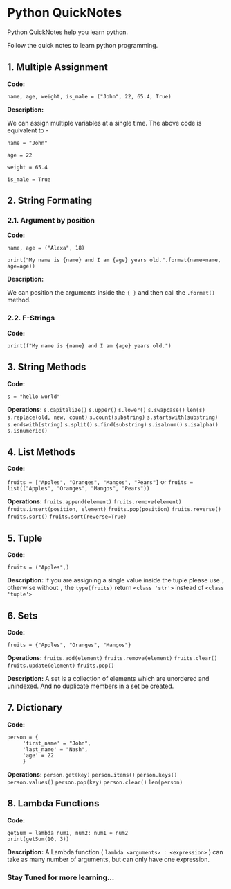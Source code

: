 # Python QuickNotes
Python QuickNotes help you learn python.

Follow the quick notes to learn python programming.

## 1. Multiple Assignment

<b>Code:</b> 

```name, age, weight, is_male = ("John", 22, 65.4, True)```

<b>Description:</b>

We can assign multiple variables at a single time. The above code is equivalent to -

```name = "John"```

```age = 22```

```weight = 65.4```

```is_male = True```


## 2. String Formating
### 2.1. Argument by position

<b>Code:</b> 

```name, age = ("Alexa", 18)```

```print("My name is {name} and I am {age} years old.".format(name=name, age=age))```

<b>Description:</b>

We can position the arguments inside the ```{ }``` and then call the ```.format()``` method.

### 2.2. F-Strings

<b>Code:</b>

```print(f"My name is {name} and I am {age} years old.")```


## 3. String Methods
<b>Code:</b>

```s = "hello world"```

<b>Operations:</b> ```s.capitalize()``` ```s.upper()``` ```s.lower()``` ```s.swapcase()``` ```len(s)``` ```s.replace(old, new, count)``` ```s.count(substring)``` ```s.startswith(substring)``` ```s.endswith(string)``` ```s.split()``` ```s.find(substring)``` ```s.isalnum()``` ```s.isalpha()``` ```s.isnumeric()```


## 4. List Methods
<b>Code:</b>

```fruits = ["Apples", "Oranges", "Mangos", "Pears"]```
or 
```fruits = list(("Apples", "Oranges", "Mangos", "Pears"))```

<b>Operations:</b> ```fruits.append(element)``` ```fruits.remove(element)``` ```fruits.insert(position, element)``` ```fruits.pop(position)``` ```fruits.reverse()``` ```fruits.sort()``` ```fruits.sort(reverse=True)```


## 5. Tuple
<b>Code:</b>

```fruits = ("Apples",)```

<b>Description:</b> If you are assigning a single value inside the tuple please use ```,``` otherwise without ```,``` the ```type(fruits)``` return ```<class 'str'>``` instead of ```<class 'tuple'>```

## 6. Sets
<b>Code:</b>

```fruits = {"Apples", "Oranges", "Mangos"}```

<b>Operations:</b> ```fruits.add(element)``` ```fruits.remove(element)``` ```fruits.clear()``` ```fruits.update(element)``` ```fruits.pop()```

<b>Description:</b> A set is a collection of elements which are unordered and unindexed. And no duplicate members in a set be created.


## 7. Dictionary
<b>Code:</b>

```
person = {
     'first_name' = "John",
     'last_name' = "Nash",
     'age' = 22
     }
```
     
<b>Operations:</b> ```person.get(key)``` ```person.items()``` ```person.keys()``` ```person.values()``` ```person.pop(key)``` ```person.clear()``` ```len(person)```


## 8. Lambda Functions
<b>Code:</b> 

```
getSum = lambda num1, num2: num1 + num2
print(getSum(10, 3))
```

<b>Description:</b> A Lambda function ( ```lambda <arguments> : <expression>``` ) can take as many number of arguments, but can only have one expression.


### Stay Tuned for more learning...
